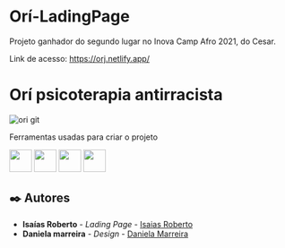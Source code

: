 # Orí-LadingPage
Projeto ganhador do segundo lugar no Inova Camp Afro 2021, do Cesar.

Link de acesso: https://orj.netlify.app/

# Orí psicoterapia antirracista

![ori git](https://user-images.githubusercontent.com/76740216/131010630-32226000-4ae9-4a0e-86b3-78f2a3383457.png)



Ferramentas usadas para criar o projeto

<p>
<img src="https://cdn.jsdelivr.net/gh/devicons/devicon/icons/html5/html5-original.svg" height="40" width="40">
 <img src="https://cdn.jsdelivr.net/gh/devicons/devicon/icons/bootstrap/bootstrap-plain-wordmark.svg" height="40" width="40"> 
 <img src="https://cdn.jsdelivr.net/gh/devicons/devicon/icons/css3/css3-original.svg" height="40" width="40">
  <img src="https://cdn.jsdelivr.net/gh/devicons/devicon/icons/figma/figma-original.svg" height="40" width="40">
</p>


## ✒️ Autores



* **Isaías Roberto** - *Lading Page* - [Isaias Roberto](https://github.com/anidio)
* **Daniela marreira** - *Design* - [Daniela Marreira](https://github.com/danismarreira)



